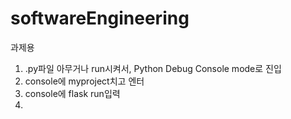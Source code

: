 # softwareEngineering
과제용
1. .py파일 아무거나 run시켜서, Python Debug Console mode로 진입
2. console에 myproject치고 엔터
3. console에 flask run입력
4. 
